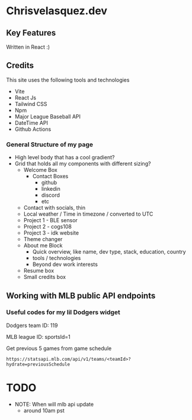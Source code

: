 # Chrisvelasquez.dev

## Key Features

Written in React :)

## Credits 
This site uses the following tools and technologies
* Vite
* React Js
* Tailwind CSS
* Npm 
* Major League Baseball API 
* DateTime API
* Github Actions


### General Structure of my page

* High level body that has a cool gradient? 
* Grid that holds all my components with different sizing?
  * Welcome Box
    * Contact Boxes
      * github
      * linkedin
      * discord
      * etc
  * Contact with socials, thin
  * Local weather / Time in timezone / converted to UTC
  * Project 1 - BLE sensor 
  * Project 2 - cogs108
  * Project 3 - idk website
  * Theme changer
  * About me Block 
    * Quick overview, like name, dev type, stack, education, country
    * tools / technologies
    * Beyond dev work interests
  * Resume box
  * Small credits box  

## Working with MLB public API endpoints

### Useful codes for my lil Dodgers widget

Dodgers team ID: 119

MLB league ID: sportsId=1

Get previous 5 games from game schedule

`https://statsapi.mlb.com/api/v1/teams/<teamId>?hydrate=previousSchedule`

# TODO 
- NOTE: When will mlb api update
  - around 10am pst 



